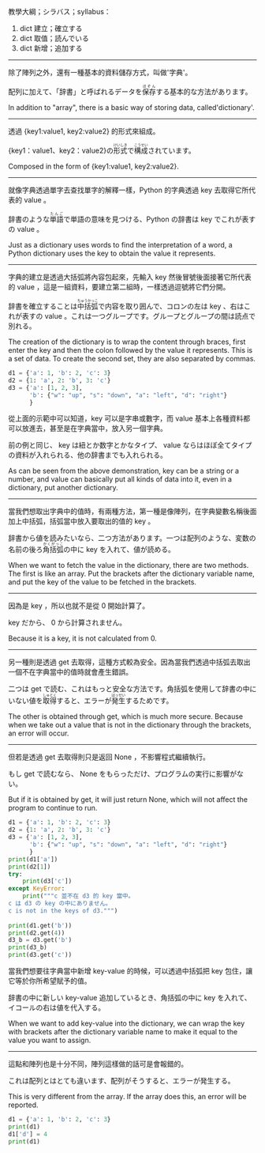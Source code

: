 教學大綱；シラバス；syllabus：
1. dict 建立；確立する
2. dict 取值；読んでいる
3. dict 新增；追加する

---

除了陣列之外，還有一種基本的資料儲存方式，叫做'字典'。

配列に加えて、「辞書」と呼ばれるデータを<ruby>保存<rt>ほぞん</rt></ruby>する基本的な方法があります。

In addition to "array", there is a basic way of storing data, called'dictionary'.

---

透過 {key1:value1, key2:value2} 的形式來組成。

{key1：value1、key2：value2}の<ruby>形式<rt>けいしき</rt></ruby>で<ruby>構成<rt>こうせい</rt></ruby>されています。

Composed in the form of {key1:value1, key2:value2}.

---

就像字典透過單字去查找單字的解釋一樣，Python 的字典透過 key 去取得它所代表的 value 。

辞書のような<ruby>単語<rt>たんご</rt></ruby>で単語の意味を見つける、Python の辞書は key でこれが表すの value 。

Just as a dictionary uses words to find the interpretation of a word, a Python dictionary uses the key to obtain the value it represents.

---

字典的建立是透過大括弧將內容包起來，先輸入 key 然後冒號後面接著它所代表的 value ，這是一組資料，要建立第二組時，一樣透過逗號將它們分開。

辞書を確立することは<ruby>中括弧<rt>ちゅうかっこ</rt></ruby>で内容を取り囲んで、コロンの左は key 、右はこれが表すの value 。これは一つグループです。グループとグループの間は読点で別れる。

The creation of the dictionary is to wrap the content through braces, first enter the key and then the colon followed by the value it represents. This is a set of data. To create the second set, they are also separated by commas.

```python
d1 = {'a': 1, 'b': 2, 'c': 3}
d2 = {1: 'a', 2: 'b', 3: 'c'}
d3 = {'a': [1, 2, 3],
      'b': {"w": "up", "s": "down", "a": "left", "d": "right"}
      }
```

從上面的示範中可以知道，key 可以是字串或數字，而 value 基本上各種資料都可以放進去，甚至是在字典當中，放入另一個字典。

前の例と同じ、 key は紐とか数字とかなタイプ、 value ならはほぼ全てタイプの資料が入れられる、他の辞書までも入れられる。

As can be seen from the above demonstration, key can be a string or a number, and value can basically put all kinds of data into it, even in a dictionary, put another dictionary.

---

當我們想取出字典中的值時，有兩種方法，第一種是像陣列，在字典變數名稱後面加上中括弧，括弧當中放入要取出的值的 key 。

辞書から値を読みたいなら、二つ方法があります。一つは配列のような、変数の名前の後ろ<ruby>角括弧<rt>かくがっこ</rt></ruby>の中に key を入れて、値が読める。 

When we want to fetch the value in the dictionary, there are two methods. The first is like an array. Put the brackets after the dictionary variable name, and put the key of the value to be fetched in the brackets.

---

因為是 key ，所以也就不是從 0 開始計算了。

key だから、 0 から計算されません。

Because it is a key, it is not calculated from 0.

---

另一種則是透過 get 去取得，這種方式較為安全。因為當我們透過中括弧去取出一個不在字典當中的值時就會產生錯誤。

二つは get で読む、これはもっと安全な方法です。角括弧を使用して辞書の中にいない値を<ruby>取得<rt>しゅとく</rt></ruby>すると、エラーが<ruby>発生<rt>はっせい</rt></ruby>するためです。

The other is obtained through get, which is much more secure. Because when we take out a value that is not in the dictionary through the brackets, an error will occur.

---

但若是透過 get 去取得則只是返回 None ，不影響程式繼續執行。

もし get で読むなら、 None をもらっただけ、プログラムの実行に影響がない。

But if it is obtained by get, it will just return None, which will not affect the program to continue to run.

```python
d1 = {'a': 1, 'b': 2, 'c': 3}
d2 = {1: 'a', 2: 'b', 3: 'c'}
d3 = {'a': [1, 2, 3],
      'b': {"w": "up", "s": "down", "a": "left", "d": "right"}
      }
print(d1['a'])
print(d2[1])
try:
    print(d3['c'])
except KeyError:
    print("""c 並不在 d3 的 key 當中。
c は d3 の key の中にありません。
c is not in the keys of d3.""")
     
print(d1.get('b'))
print(d2.get(4))
d3_b = d3.get('b')
print(d3_b)
print(d3.get('c'))
```

當我們想要往字典當中新增 key-value 的時候，可以透過中括弧把 key 包住，讓它等於你所希望賦予的值。

辞書の中に新しい key-value 追加しているとき、角括弧の中に key を入れて、イコールの右は値を代入する。

When we want to add key-value into the dictionary, we can wrap the key with brackets after the dictionary variable name to make it equal to the value you want to assign.

---

這點和陣列也是十分不同，陣列這樣做的話可是會報錯的。

これは配列とはとても違います、配列がそうすると、エラーが発生する。

This is very different from the array. If the array does this, an error will be reported.

```python
d1 = {'a': 1, 'b': 2, 'c': 3}
print(d1)
d1['d'] = 4
print(d1)
```